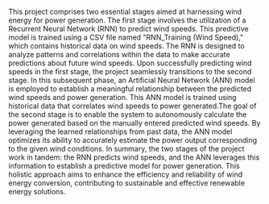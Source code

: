 This project comprises two essential stages aimed at harnessing wind energy for power generation. The first stage involves the utilization of a Recurrent Neural Network (RNN) to predict wind speeds. This predictive
model is trained using a CSV file named "RNN_Training (Wind Speed)," which contains historical data on wind speeds. The RNN is designed to analyze patterns and correlations within the data to make accurate 
predictions about future wind speeds. Upon successfully predicting wind speeds in the first stage, the project seamlessly transitions to the second stage. In this subsequent phase, an Artificial Neural Network (ANN)
model is employed to establish a meaningful relationship between the predicted wind speeds and power generation. This ANN model is trained using historical data that correlates wind speeds to power generated.The 
goal of the second stage is to enable the system to autonomously calculate the power generated based on the manually entered predicted wind speeds. By leveraging the learned relationships from past data, the ANN 
model optimizes its ability to accurately estimate the power output corresponding to the given wind conditions. In summary, the two stages of the project work in tandem: the RNN predicts wind speeds, and the ANN 
leverages this information to establish a predictive model for power generation. This holistic approach aims to enhance the efficiency and reliability of wind energy conversion, contributing to sustainable and 
effective renewable energy solutions.
